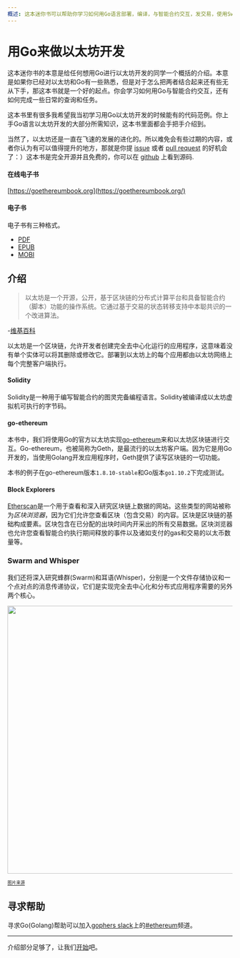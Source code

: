 ```yaml
---
概述: 这本迷你书可以帮助你学习如何用Go语言部署，编译，与智能合约交互，发交易，使用Swarm和Whisper协议。就这么简单：）
---
```


# 用Go来做以太坊开发

这本迷你书的本意是给任何想用Go进行以太坊开发的同学一个概括的介绍。本意是如果你已经对以太坊和Go有一些熟悉，但是对于怎么把两者结合起来还有些无从下手，那这本书就是一个好的起点。你会学习如何用Go与智能合约交互，还有如何完成一些日常的查询和任务。

这本书里有很多我希望我当初学习用Go以太坊开发的时候能有的代码范例。你上手Go语言以太坊开发的大部分所需知识，这本书里面都会手把手介绍到。

当然了，以太坊还是一直在飞速的发展的进化的。所以难免会有些过期的内容，或者你认为有可以值得提升的地方，那就是你提 [issue](https://github.com/miguelmota/ethereum-development-with-go-book/issues) 或者 [pull request](https://github.com/miguelmota/ethereum-development-with-go-book/pulls) 的好机会了：）这本书是完全开源并且免费的，你可以在 [github](https://github.com/miguelmota/ethereum-development-with-go-book) 上看到源码.

#### 在线电子书

[https://goethereumbook.org](https://goethereumbook.org/)

#### 电子书

电子书有三种格式。

- [PDF](https://goethereumbook.org/ethereum-development-with-go-zh.pdf)
- [EPUB](https://goethereumbook.org/ethereum-development-with-go-zh.epub)
- [MOBI](https://goethereumbook.org/ethereum-development-with-go-zh.mobi)

## 介绍

> 以太坊是一个开源，公开，基于区块链的分布式计算平台和具备智能合约（脚本）功能的操作系统。它通过基于交易的状态转移支持中本聪共识的一个改进算法。

-[维基百科](https://en.wikipedia.org/wiki/Ethereum)

以太坊是一个区块链，允许开发者创建完全去中心化运行的应用程序，这意味着没有单个实体可以将其删除或修改它。部署到以太坊上的每个应用都由以太坊网络上每个完整客户端执行。

#### Solidity

Solidity是一种用于编写智能合约的图灵完备编程语言。Solidity被编译成以太坊虚拟机可执行的字节码。

#### go-ethereum

本书中，我们将使用Go的官方以太坊实现[go-ethereum](https://github.com/ethereum/go-ethereum)来和以太坊区块链进行交互。Go-ethereum，也被简称为Geth，是最流行的以太坊客户端。因为它是用Go开发的，当使用Golang开发应用程序时，Geth提供了读写区块链的一切功能。

本书的例子在go-ethereum版本`1.8.10-stable`和Go版本`go1.10.2`下完成测试。

#### Block Explorers

[Etherscan](https://etherscan.io)是一个用于查看和深入研究区块链上数据的网站。这些类型的网站被称为*区块浏览器*，因为它们允许您查看区块（包含交易）的内容。区块是区块链的基础构成要素。区块包含在已分配的出块时间内开采出的所有交易数据。区块浏览器也允许您查看智能合约执行期间释放的事件以及诸如支付的gas和交易的以太币数量等。

### Swarm and Whisper

我们还将深入研究蜂群(Swarm)和耳语(Whisper)，分别是一个文件存储协议和一个点对点的消息传递协议，它们是实现完全去中心化和分布式应用程序需要的另外两个核心。

<img src="https://user-images.githubusercontent.com/168240/41317815-2e287afe-6e4b-11e8-89d8-4ec959988b64.png" width="600"/>

<sup><sub><a href="https://ethereum.stackexchange.com/a/388/5093">图片来源</a></sub></sup>

## 寻求帮助

寻求Go(Golang)帮助可以加入[gophers slack]((https://invite.slack.golangbridge.org/))上的[#ethereum]((https://gophers.slack.com/messages/C9HP1S9V2/))频道。

---

介绍部分足够了，让我们[开始](../client)吧。